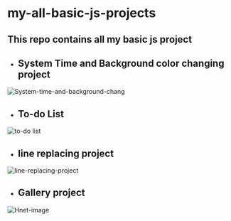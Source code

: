 # my-all-basic-js-projects

## This repo contains all my basic js project

- ## System Time and Background color changing project
![System-time-and-background-chang](https://user-images.githubusercontent.com/77436328/113572287-8f819780-9635-11eb-8a89-be6f65bfaedd.gif)

- ## To-do List
![to-do list](https://user-images.githubusercontent.com/77436328/113590154-eeeca100-964f-11eb-8887-659a2923744a.gif)


- ## line replacing project
![line-replacing-project](https://user-images.githubusercontent.com/77436328/113566818-0ebd9e00-962b-11eb-9761-d7547af5f153.gif)

- ## Gallery project
![Hnet-image](https://user-images.githubusercontent.com/77436328/113554898-a2856f00-9617-11eb-83f7-3090acdcad6f.gif)


